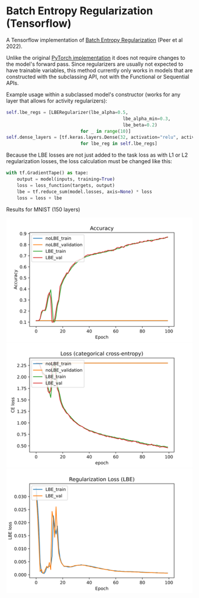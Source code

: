 # Batch Entropy Regularization (Tensorflow)

A Tensorflow implementation of [Batch Entropy Regularization](https://openreview.net/forum?id=LJohl5DnZf) (Peer et al 2022).

Unlike the original [PyTorch implementation](https://github.com/peerdavid/layerwise-batch-entropy) it does not require changes to the model's forward pass. Since regularizers are usually not expected to have trainable variables, this method currently only works in models that are constructed with the subclassing API, not with the Functional or Sequential APIs.

Example usage within a subclassed model's constructor (works for any layer that allows for activity regularizers):
```python
self.lbe_regs = [LBERegularizer(lbe_alpha=0.5,
                                            lbe_alpha_min=0.3,
                                            lbe_beta=0.2)
                            for _ in range(10)]
self.dense_layers = [tf.keras.layers.Dense(32, activation="relu", activity_regularizer=lbe_reg) 
                            for lbe_reg in self.lbe_regs]

```

Because the LBE losses are not just added to the task loss as with L1 or L2 regularization losses, the loss calculation must be changed like this:
```python
with tf.GradientTape() as tape:
    output = model(inputs, training=True)
    loss = loss_function(targets, output)
    lbe = tf.reduce_sum(model.losses, axis=None) * loss
    loss = loss + lbe
```

Results for MNIST (150 layers)

![Accuracies](experiments/results/accuracies.svg)
![Categorical Crossentropy](experiments/results/crossentropy.svg)
![Batch Entropy Loss](experiments/results/LBE_loss.svg)
